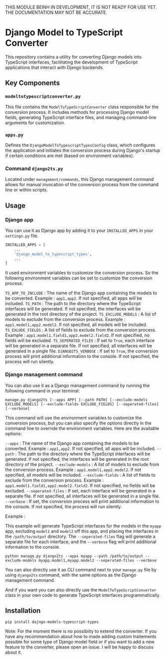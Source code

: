 THIS MODULE BEINH IN DEVELOPMENT, IT IS NOT READY FOR USE YET.
THE DOCUMENTATION MAY NOT BE ACCURATE.


# Django Model to TypeScript Converter

This repository contains a utility for converting Django models into TypeScript interfaces, facilitating the development of TypeScript applications that interact with Django backends.


## Key Components

### `modeltotypescriptconverter.py`

This file contains the `ModelToTypeScriptConverter` class responsible for the conversion process. It includes methods for processing Django model fields, generating TypeScript interface files, and managing command-line arguments for customization.

### `apps.py`

Defines the `DjangoModelToTypescriptTypesConfig` class, which configures the application and initiates the conversion process during Django's startup if certain conditions are met (based on environment variables).

### Command `django2ts.py`

Located under `management/commands`, this Django management command allows for manual invocation of the conversion process from the command line or within scripts.

## Usage

### Django app
You can use it as Django app by adding it to your `INSTALLED_APPS` in your `settings.py` file.

```python
INSTALLED_APPS = [
    ...
    'django_model_to_typescript_types',
    ...
]
```

It used environment variables to customize the conversion process. So the following environment variables can be set to customize the conversion process:

`TS_APP_TO_INCLUDE` : The name of the Django app containing the models to be converted. Example : `app1,app2`. If not specified, all apps will be included.
`TS_PATH` : The path to the directory where the TypeScript interfaces will be generated. If not specified, the interfaces will be generated in the root directory of the project.
`TS_EXCLUDE_MODELS` : A list of models to exclude from the conversion process. Example : `app1.model1,app2.model2`. If not specified, all models will be included.
`TS_EXLUDE_FIELDS` : A list of fields to exclude from the conversion process. Example : `app1.model1.field1,app2.model2.field2`. If not specified, no fields will be excluded.
`TS_SEPERATED_FILES` : If set to `True`, each interface will be generated in a separate file. If not specified, all interfaces will be generated in a single file.
`DJANGO2TS_VERBOSE` : If set to `True`, the conversion process will print additional information to the console. If not specified, the process will run silently.

### Django management command

You can also use it as a Django management command by running the following command in your terminal:

```shell
manage.py django2ts [--apps APP] [--path PATH] [--exclude-models EXCLUDE_MODELS] [--exclude-fields EXCLUDE_FIELDS] [--seperated-files] [--verbose]
```

This command will use the environment variables to customize the conversion process, but you can also specify the options directly in the command line to override the environment variables.
Here are the available options:

`--apps` : The name of the Django app containing the models to be converted. Example : `app1,app2`. If not specified, all apps will be included.
`--path` : The path to the directory where the TypeScript interfaces will be generated. If not specified, the interfaces will be generated in the root directory of the project.
`--exclude-models` : A list of models to exclude from the conversion process. Example : `app1.model1,app2.model2`. If not specified, all models will be included.
`--exclude-fields` : A list of fields to exclude from the conversion process. Example : `app1.model1.field1,app2.model2.field2`. If not specified, no fields will be excluded.
`--seperated-files` : If set, each interface will be generated in a separate file. If not specified, all interfaces will be generated in a single file.
`--verbose` : If set, the conversion process will print additional information to the console. If not specified, the process will run silently.

Example :

This example will generate TypeScript interfaces for the models in the `myapp` app, excluding `model1` and `model2` off this app, and placing the interfaces in the `/path/to/output` directory. The `--seperated-files` flag will generate a separate file for each interface, and the `--verbose` flag will print additional information to the console.

```shell
python manage.py django2ts --apps myapp --path /path/to/output --exclude-models myapp.model1,myapp.model2 --seperated-files --verbose
```

You can also directly use it as CLI command next to your `manage.py` file by using `django2ts` command, with the same options as the Django management command.

And if you want you can also directly use the `ModelToTypeScriptConverter` class in your own code to generate TypeScript interfaces programmatically.

## Installation

`pip install dajngo-models-typescript-types`

Note:
For the moment there is no possibiity to extend the converter. If you have any recommendation about how to made adding custom traitements possible for some type of Django model field or if you want to add a new feature to the converter, please open an issue. I will be happy to discuss about it.